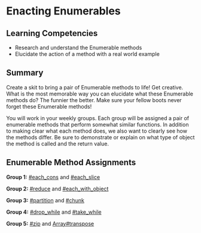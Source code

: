 # Enacting Enumerables

## Learning Competencies

* Research and understand the Enumerable methods
* Elucidate the action of a method with a real world example

## Summary

Create a skit to bring a pair of Enumerable methods to life! Get creative. What is the most memorable way you can elucidate what these Enumerable methods do? The funnier the better. Make sure your fellow boots never forget these Enumerable methods!

You will work in your weekly groups. Each group will be assigned a pair of enumerable methods that perform somewhat similar functions.  In addition to making clear what each method does, we also want to clearly see how the methods differ.  Be sure to demonstrate or explain on what type of object the method is called and the return value.

## Enumerable Method Assignments

**Group 1:**  [#each_cons](http://www.ruby-doc.org/core-2.0.0/Enumerable.html#method-i-each_cons) and [#each_slice](http://www.ruby-doc.org/core-2.0.0/Enumerable.html#method-i-each_slice)

**Group 2:**  [#reduce](http://www.ruby-doc.org/core-2.0.0/Enumerable.html#method-i-reduce) and [#each_with_object](http://www.ruby-doc.org/core-2.0.0/Enumerable.html#method-i-each_with_object)

**Group 3:**  [#partition](http://www.ruby-doc.org/core-2.0.0/Enumerable.html#method-i-partition) and [#chunk](http://www.ruby-doc.org/core-2.0.0/Enumerable.html#method-i-chunk)

**Group 4:**  [#drop_while](http://www.ruby-doc.org/core-2.0.0/Enumerable.html#method-i-drop_while) and [#take_while](http://www.ruby-doc.org/core-2.0.0/Enumerable.html#method-i-take_while)

**Group 5:**  [#zip](http://www.ruby-doc.org/core-2.0.0/Enumerable.html#method-i-zip) and [Array#transpose](http://www.ruby-doc.org/core-2.0.0/Array.html#method-i-transpose)


